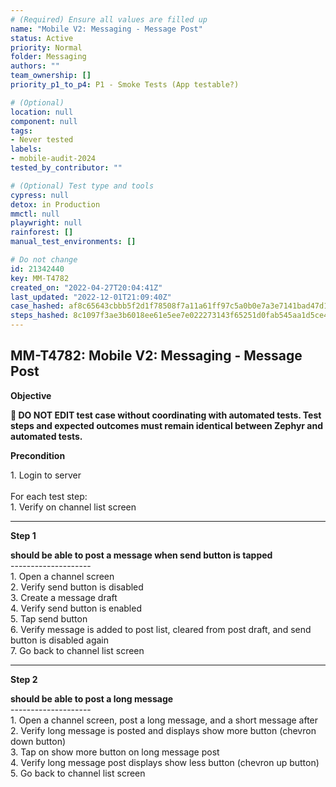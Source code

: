 ```yaml
---
# (Required) Ensure all values are filled up
name: "Mobile V2: Messaging - Message Post"
status: Active
priority: Normal
folder: Messaging
authors: ""
team_ownership: []
priority_p1_to_p4: P1 - Smoke Tests (App testable?)

# (Optional)
location: null
component: null
tags:
- Never tested
labels: 
- mobile-audit-2024
tested_by_contributor: ""

# (Optional) Test type and tools
cypress: null
detox: in Production
mmctl: null
playwright: null
rainforest: []
manual_test_environments: []

# Do not change
id: 21342440
key: MM-T4782
created_on: "2022-04-27T20:04:41Z"
last_updated: "2022-12-01T21:09:40Z"
case_hashed: af8c65643cbbb5f2d1f78508f7a11a61ff97c5a0b0e7a3e7141bad47d163f0f0c82e48500b70958c052728dca74a9b26
steps_hashed: 8c1097f3ae3b6018ee61e5ee7e022273143f65251d0fab545aa1d5ce47cfa405c1adc2b17f6d72fcb1e6c39242381364
---
```


<!-- (Auto-generated) Based on frontmatter's "key" and "name" -->

## MM-T4782: Mobile V2: Messaging - Message Post

**Objective**

**🛑 DO NOT EDIT test case without coordinating with automated tests. Test steps and expected outcomes must remain identical between Zephyr and automated tests.**

**Precondition**

1\. Login to server\
\
For each test step:\
1\. Verify on channel list screen

---

**Step 1**

**should be able to post a message when send button is tapped**\
\--------------------\
1\. Open a channel screen\
2\. Verify send button is disabled\
3\. Create a message draft\
4\. Verify send button is enabled\
5\. Tap send button\
6\. Verify message is added to post list, cleared from post draft, and send button is disabled again\
7\. Go back to channel list screen

---

**Step 2**

**should be able to post a long message**\
\--------------------\
1\. Open a channel screen, post a long message, and a short message after\
2\. Verify long message is posted and displays show more button (chevron down button)\
3\. Tap on show more button on long message post\
4\. Verify long message post displays show less button (chevron up button)\
5\. Go back to channel list screen
